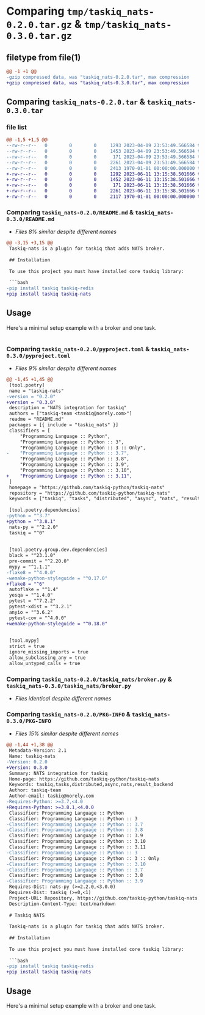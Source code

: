 # Comparing `tmp/taskiq_nats-0.2.0.tar.gz` & `tmp/taskiq_nats-0.3.0.tar.gz`

## filetype from file(1)

```diff
@@ -1 +1 @@
-gzip compressed data, was "taskiq_nats-0.2.0.tar", max compression
+gzip compressed data, was "taskiq_nats-0.3.0.tar", max compression
```

## Comparing `taskiq_nats-0.2.0.tar` & `taskiq_nats-0.3.0.tar`

### file list

```diff
@@ -1,5 +1,5 @@
--rw-r--r--   0        0        0     1293 2023-04-09 23:53:49.566584 taskiq_nats-0.2.0/README.md
--rw-r--r--   0        0        0     1453 2023-04-09 23:53:49.566584 taskiq_nats-0.2.0/pyproject.toml
--rw-r--r--   0        0        0      171 2023-04-09 23:53:49.566584 taskiq_nats-0.2.0/taskiq_nats/__init__.py
--rw-r--r--   0        0        0     2261 2023-04-09 23:53:49.566584 taskiq_nats-0.2.0/taskiq_nats/broker.py
--rw-r--r--   0        0        0     2413 1970-01-01 00:00:00.000000 taskiq_nats-0.2.0/PKG-INFO
+-rw-r--r--   0        0        0     1292 2023-06-11 13:15:38.501666 taskiq_nats-0.3.0/README.md
+-rw-r--r--   0        0        0     1452 2023-06-11 13:15:38.501666 taskiq_nats-0.3.0/pyproject.toml
+-rw-r--r--   0        0        0      171 2023-06-11 13:15:38.501666 taskiq_nats-0.3.0/taskiq_nats/__init__.py
+-rw-r--r--   0        0        0     2261 2023-06-11 13:15:38.501666 taskiq_nats-0.3.0/taskiq_nats/broker.py
+-rw-r--r--   0        0        0     2117 1970-01-01 00:00:00.000000 taskiq_nats-0.3.0/PKG-INFO
```

### Comparing `taskiq_nats-0.2.0/README.md` & `taskiq_nats-0.3.0/README.md`

 * *Files 8% similar despite different names*

```diff
@@ -3,15 +3,15 @@
 Taskiq-nats is a plugin for taskiq that adds NATS broker.
 
 ## Installation
 
 To use this project you must have installed core taskiq library:
 
 ```bash
-pip install taskiq taskiq-redis
+pip install taskiq taskiq-nats
 ```
 
 ## Usage
 
 Here's a minimal setup example with a broker and one task.
 
 ```python
```

### Comparing `taskiq_nats-0.2.0/pyproject.toml` & `taskiq_nats-0.3.0/pyproject.toml`

 * *Files 9% similar despite different names*

```diff
@@ -1,45 +1,45 @@
 [tool.poetry]
 name = "taskiq-nats"
-version = "0.2.0"
+version = "0.3.0"
 description = "NATS integration for taskiq"
 authors = ["taskiq-team <taskiq@norely.com>"]
 readme = "README.md"
 packages = [{ include = "taskiq_nats" }]
 classifiers = [
     "Programming Language :: Python",
     "Programming Language :: Python :: 3",
     "Programming Language :: Python :: 3 :: Only",
-    "Programming Language :: Python :: 3.7",
     "Programming Language :: Python :: 3.8",
     "Programming Language :: Python :: 3.9",
     "Programming Language :: Python :: 3.10",
+    "Programming Language :: Python :: 3.11",
 ]
 homepage = "https://github.com/taskiq-python/taskiq-nats"
 repository = "https://github.com/taskiq-python/taskiq-nats"
 keywords = ["taskiq", "tasks", "distributed", "async", "nats", "result_backend"]
 
 [tool.poetry.dependencies]
-python = "^3.7"
+python = "^3.8.1"
 nats-py = "^2.2.0"
 taskiq = "^0"
 
 
 [tool.poetry.group.dev.dependencies]
 black = "^23.1.0"
 pre-commit = "^2.20.0"
 mypy = "^1.1.1"
-flake8 = "^4.0.0"
-wemake-python-styleguide = "^0.17.0"
+flake8 = "^6"
 autoflake = "^1.4"
 yesqa = "^1.4.0"
 pytest = "^7.2.2"
 pytest-xdist = "^3.2.1"
 anyio = "^3.6.2"
 pytest-cov = "^4.0.0"
+wemake-python-styleguide = "^0.18.0"
 
 
 [tool.mypy]
 strict = true
 ignore_missing_imports = true
 allow_subclassing_any = true
 allow_untyped_calls = true
```

### Comparing `taskiq_nats-0.2.0/taskiq_nats/broker.py` & `taskiq_nats-0.3.0/taskiq_nats/broker.py`

 * *Files identical despite different names*

### Comparing `taskiq_nats-0.2.0/PKG-INFO` & `taskiq_nats-0.3.0/PKG-INFO`

 * *Files 15% similar despite different names*

```diff
@@ -1,44 +1,38 @@
 Metadata-Version: 2.1
 Name: taskiq-nats
-Version: 0.2.0
+Version: 0.3.0
 Summary: NATS integration for taskiq
 Home-page: https://github.com/taskiq-python/taskiq-nats
 Keywords: taskiq,tasks,distributed,async,nats,result_backend
 Author: taskiq-team
 Author-email: taskiq@norely.com
-Requires-Python: >=3.7,<4.0
+Requires-Python: >=3.8.1,<4.0.0
 Classifier: Programming Language :: Python
 Classifier: Programming Language :: Python :: 3
-Classifier: Programming Language :: Python :: 3.7
-Classifier: Programming Language :: Python :: 3.8
 Classifier: Programming Language :: Python :: 3.9
 Classifier: Programming Language :: Python :: 3.10
 Classifier: Programming Language :: Python :: 3.11
-Classifier: Programming Language :: Python :: 3
 Classifier: Programming Language :: Python :: 3 :: Only
-Classifier: Programming Language :: Python :: 3.10
-Classifier: Programming Language :: Python :: 3.7
 Classifier: Programming Language :: Python :: 3.8
-Classifier: Programming Language :: Python :: 3.9
 Requires-Dist: nats-py (>=2.2.0,<3.0.0)
 Requires-Dist: taskiq (>=0,<1)
 Project-URL: Repository, https://github.com/taskiq-python/taskiq-nats
 Description-Content-Type: text/markdown
 
 # Taskiq NATS
 
 Taskiq-nats is a plugin for taskiq that adds NATS broker.
 
 ## Installation
 
 To use this project you must have installed core taskiq library:
 
 ```bash
-pip install taskiq taskiq-redis
+pip install taskiq taskiq-nats
 ```
 
 ## Usage
 
 Here's a minimal setup example with a broker and one task.
 
 ```python
```

